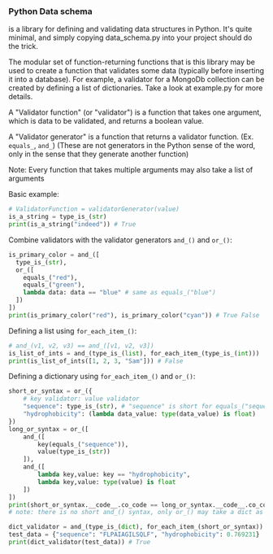 ### Python Data schema
is a library for defining and validating data structures in Python. It's quite minimal, and simply copying data_schema.py into your project should do the trick.

The modular set of function-returning functions that is this library may be used to create a function that validates some data (typically before inserting it into a database). For example, a validator for a MongoDb collection can be created by defining a list of dictionaries. Take a look at example.py for more details.

A "Validator function" (or "validator") is a function that takes one argument, which is data to be validated, and returns a boolean value.

A "Validator generator" is a function that returns a validator function. (Ex. ```equals_```, ```and_```) (These are not generators in the Python sense of the word, only in the sense that they generate another function)

Note: Every function that takes multiple arguments may also take a list of arguments

Basic example:
```python
# ValidatorFunction = validatorGenerator(value)
is_a_string = type_is_(str)
print(is_a_string("indeed")) # True
```

Combine validators with the validator generators ```and_()``` and ```or_()```:
```python
is_primary_color = and_([
  type_is_(str),
  or_([
    equals_("red"),
    equals_("green"),
    lambda data: data == "blue" # same as equals_("blue")
  ])
])
print(is_primary_color("red"), is_primary_color("cyan")) # True False
```

Defining a list using ```for_each_item_()```:
```python
# and_(v1, v2, v3) == and_([v1, v2, v3])
is_list_of_ints = and_(type_is_(list), for_each_item_(type_is_(int)))
print(is_list_of_ints([1, 2, 3, "Sam"])) # False
```

Defining a dictionary using ```for_each_item_()``` and ```or_()```:
```python
short_or_syntax = or_({
    # key validator: value validator
    "sequence": type_is_(str), # "sequence" is short for equals_("sequence")
    "hydrophobicity": (lambda data_value: type(data_value) is float)
})
long_or_syntax = or_([
    and_([
        key(equals_("sequence")),
        value(type_is_(str))
    ]),
    and_([
        lambda key,value: key == "hydrophobicity",
        lambda key,value: type(value) is float
    ])
])
print(short_or_syntax.__code__.co_code == long_or_syntax.__code__.co_code) # True
# note: there is no short and_() syntax, only or_() may take a dict as an arg

dict_validator = and_(type_is_(dict), for_each_item_(short_or_syntax))
test_data = {"sequence": "FLPAIAGILSQLF", "hydrophobicity": 0.769231}
print(dict_validator(test_data)) # True
```
